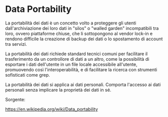 # Data Portability

La portabilità dei dati è un concetto volto a proteggere gli utenti dall'archiviazione dei loro dati in "silos" o "walled garden" incompatibili tra loro, ovvero piattaforme chiuse, che li sottopongono al vendor lock-in e rendono difficile la creazione di backup dei dati o lo spostamento di account tra servizi.

La portabilità dei dati richiede standard tecnici comuni per facilitare il trasferimento da un controllore di dati a un altro, come la possibilità di esportare i dati dell'utente in un file locale accessibile all'utente, promuovendo così l'interoperabilità, e di facilitare la ricerca con strumenti sofisticati come grep.

La portabilità dei dati si applica ai dati personali. Comporta l'accesso ai dati personali senza implicare la proprietà dei dati in sé.

Sorgente:

https://en.wikipedia.org/wiki/Data_portability